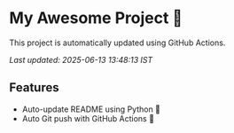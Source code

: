 # My Awesome Project 🚀

This project is automatically updated using GitHub Actions.

_Last updated: 2025-06-13 13:48:13 IST_

## Features
- Auto-update README using Python 🐍
- Auto Git push with GitHub Actions 🤖
